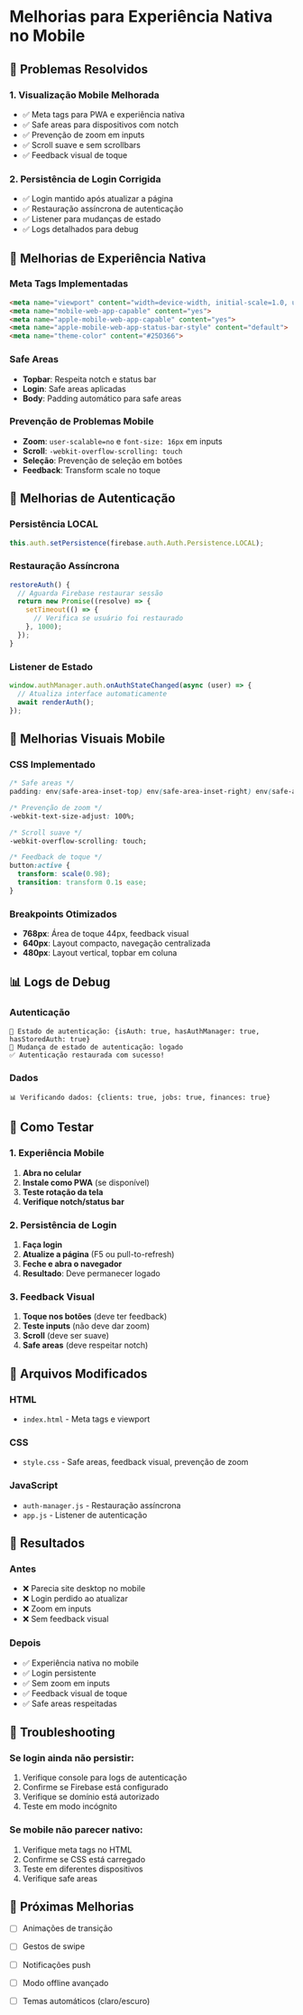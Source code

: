 # Melhorias para Experiência Nativa no Mobile

## 🎯 Problemas Resolvidos

### 1. Visualização Mobile Melhorada
- ✅ Meta tags para PWA e experiência nativa
- ✅ Safe areas para dispositivos com notch
- ✅ Prevenção de zoom em inputs
- ✅ Scroll suave e sem scrollbars
- ✅ Feedback visual de toque

### 2. Persistência de Login Corrigida
- ✅ Login mantido após atualizar a página
- ✅ Restauração assíncrona de autenticação
- ✅ Listener para mudanças de estado
- ✅ Logs detalhados para debug

## 📱 Melhorias de Experiência Nativa

### Meta Tags Implementadas
```html
<meta name="viewport" content="width=device-width, initial-scale=1.0, user-scalable=no, viewport-fit=cover"/>
<meta name="mobile-web-app-capable" content="yes">
<meta name="apple-mobile-web-app-capable" content="yes">
<meta name="apple-mobile-web-app-status-bar-style" content="default">
<meta name="theme-color" content="#25D366">
```

### Safe Areas
- **Topbar**: Respeita notch e status bar
- **Login**: Safe areas aplicadas
- **Body**: Padding automático para safe areas

### Prevenção de Problemas Mobile
- **Zoom**: `user-scalable=no` e `font-size: 16px` em inputs
- **Scroll**: `-webkit-overflow-scrolling: touch`
- **Seleção**: Prevenção de seleção em botões
- **Feedback**: Transform scale no toque

## 🔐 Melhorias de Autenticação

### Persistência LOCAL
```javascript
this.auth.setPersistence(firebase.auth.Auth.Persistence.LOCAL);
```

### Restauração Assíncrona
```javascript
restoreAuth() {
  // Aguarda Firebase restaurar sessão
  return new Promise((resolve) => {
    setTimeout(() => {
      // Verifica se usuário foi restaurado
    }, 1000);
  });
}
```

### Listener de Estado
```javascript
window.authManager.auth.onAuthStateChanged(async (user) => {
  // Atualiza interface automaticamente
  await renderAuth();
});
```

## 🎨 Melhorias Visuais Mobile

### CSS Implementado
```css
/* Safe areas */
padding: env(safe-area-inset-top) env(safe-area-inset-right) env(safe-area-inset-bottom) env(safe-area-inset-left);

/* Prevenção de zoom */
-webkit-text-size-adjust: 100%;

/* Scroll suave */
-webkit-overflow-scrolling: touch;

/* Feedback de toque */
button:active {
  transform: scale(0.98);
  transition: transform 0.1s ease;
}
```

### Breakpoints Otimizados
- **768px**: Área de toque 44px, feedback visual
- **640px**: Layout compacto, navegação centralizada
- **480px**: Layout vertical, topbar em coluna

## 📊 Logs de Debug

### Autenticação
```
🔐 Estado de autenticação: {isAuth: true, hasAuthManager: true, hasStoredAuth: true}
🔄 Mudança de estado de autenticação: logado
✅ Autenticação restaurada com sucesso!
```

### Dados
```
📊 Verificando dados: {clients: true, jobs: true, finances: true}
```

## 🧪 Como Testar

### 1. Experiência Mobile
1. **Abra no celular**
2. **Instale como PWA** (se disponível)
3. **Teste rotação da tela**
4. **Verifique notch/status bar**

### 2. Persistência de Login
1. **Faça login**
2. **Atualize a página** (F5 ou pull-to-refresh)
3. **Feche e abra o navegador**
4. **Resultado**: Deve permanecer logado

### 3. Feedback Visual
1. **Toque nos botões** (deve ter feedback)
2. **Teste inputs** (não deve dar zoom)
3. **Scroll** (deve ser suave)
4. **Safe areas** (deve respeitar notch)

## 📝 Arquivos Modificados

### HTML
- `index.html` - Meta tags e viewport

### CSS
- `style.css` - Safe areas, feedback visual, prevenção de zoom

### JavaScript
- `auth-manager.js` - Restauração assíncrona
- `app.js` - Listener de autenticação

## 🚀 Resultados

### Antes
- ❌ Parecia site desktop no mobile
- ❌ Login perdido ao atualizar
- ❌ Zoom em inputs
- ❌ Sem feedback visual

### Depois
- ✅ Experiência nativa no mobile
- ✅ Login persistente
- ✅ Sem zoom em inputs
- ✅ Feedback visual de toque
- ✅ Safe areas respeitadas

## 🔧 Troubleshooting

### Se login ainda não persistir:
1. Verifique console para logs de autenticação
2. Confirme se Firebase está configurado
3. Verifique se domínio está autorizado
4. Teste em modo incógnito

### Se mobile não parecer nativo:
1. Verifique meta tags no HTML
2. Confirme se CSS está carregado
3. Teste em diferentes dispositivos
4. Verifique safe areas

## 📱 Próximas Melhorias

- [ ] Animações de transição
- [ ] Gestos de swipe
- [ ] Notificações push
- [ ] Modo offline avançado
- [ ] Temas automáticos (claro/escuro)

